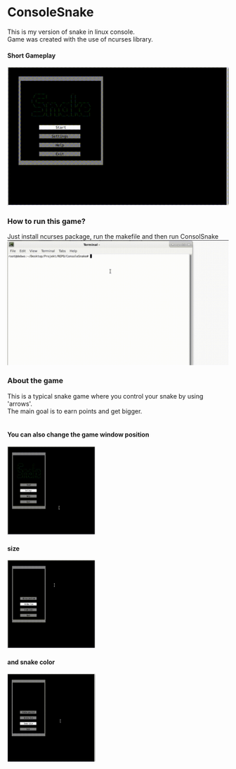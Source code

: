 # ConsoleSnake
This is my version of snake in linux console.<br>
Game was created with the use of ncurses library.
#### Short Gameplay
![](photosToReadme/gameplay.gif)
### How to run this game?
Just install ncurses package, run the makefile and then run ConsolSnake
![](photosToReadme/Install.gif)
### About the game
This is a typical snake game where you control your snake by using 'arrows'.<br>
The main goal is to earn points and get bigger.<br><br>

#### You can also change the game window position<br>

<img src="https://github.com/konrad0025/ConsoleSnake/blob/main/photosToReadme/position.gif" width="200" height="200" />
<br>

#### size <br>

<img src="https://github.com/konrad0025/ConsoleSnake/blob/main/photosToReadme/size.gif" width="200" height="200" />
<br>

#### and snake color <br>

<img src="https://github.com/konrad0025/ConsoleSnake/blob/main/photosToReadme/color.gif" width="200" height="200" />
